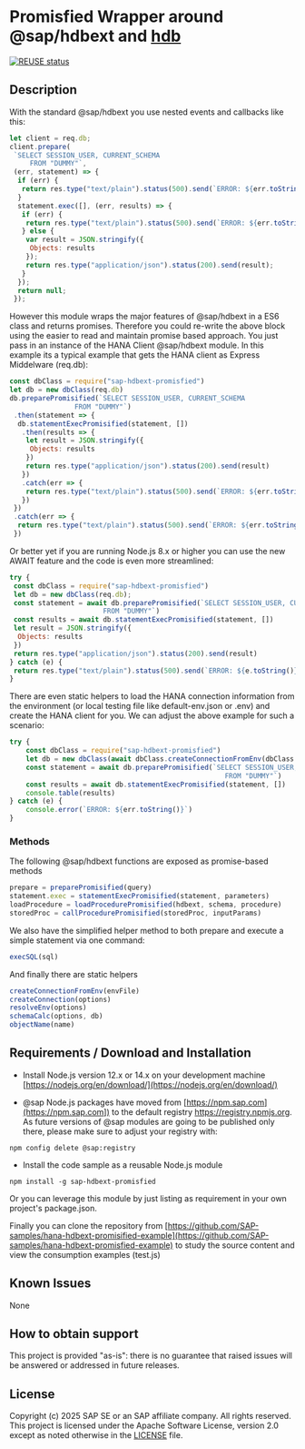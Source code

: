 # Promisfied Wrapper around @sap/hdbext and [hdb](hdb/README.md)

[![REUSE status](https://api.reuse.software/badge/github.com/SAP-samples/hana-hdbext-promisfied-example)](https://api.reuse.software/info/github.com/SAP-samples/hana-hdbext-promisfied-example)

## Description

With the standard @sap/hdbext you use nested events and callbacks like this:

```JavaScript
let client = req.db;
client.prepare(
 `SELECT SESSION_USER, CURRENT_SCHEMA 
     FROM "DUMMY"`,
 (err, statement) => {
  if (err) {
   return res.type("text/plain").status(500).send(`ERROR: ${err.toString()}`);
  }
  statement.exec([], (err, results) => {
   if (err) {
    return res.type("text/plain").status(500).send(`ERROR: ${err.toString()}`);
   } else {
    var result = JSON.stringify({
     Objects: results
    });
    return res.type("application/json").status(200).send(result);
   }
  });
  return null;
 });
```

However this module wraps the major features of @sap/hdbext in a ES6 class and returns promises. Therefore you could re-write the above block using the easier to read and maintain promise based approach.  You just pass in an instance of the HANA Client @sap/hdbext module. In this example its a typical example that gets the HANA client as Express Middelware (req.db):

```JavaScript
const dbClass = require("sap-hdbext-promisfied")
let db = new dbClass(req.db)
db.preparePromisified(`SELECT SESSION_USER, CURRENT_SCHEMA 
                FROM "DUMMY"`)
 .then(statement => {
  db.statementExecPromisified(statement, [])
   .then(results => {
    let result = JSON.stringify({
     Objects: results
    })
    return res.type("application/json").status(200).send(result)
   })
   .catch(err => {
    return res.type("text/plain").status(500).send(`ERROR: ${err.toString()}`)
   })
 })
 .catch(err => {
  return res.type("text/plain").status(500).send(`ERROR: ${err.toString()}`)
 })
```

Or better yet if you are running Node.js 8.x or higher you can use the new AWAIT feature and the code is even more streamlined:

```JavaScript
try {
 const dbClass = require("sap-hdbext-promisfied")
 let db = new dbClass(req.db);
 const statement = await db.preparePromisified(`SELECT SESSION_USER, CURRENT_SCHEMA 
                       FROM "DUMMY"`)
 const results = await db.statementExecPromisified(statement, [])
 let result = JSON.stringify({
  Objects: results
 })
 return res.type("application/json").status(200).send(result)
} catch (e) {
 return res.type("text/plain").status(500).send(`ERROR: ${e.toString()}`)
}
```

There are even static helpers to load the HANA connection information from the environment (or local testing file like default-env.json or .env) and create the HANA client for you.  We can adjust the above example for such a scenario:

```JavaScript
try {
    const dbClass = require("sap-hdbext-promisfied")
    let db = new dbClass(await dbClass.createConnectionFromEnv(dbClass.resolveEnv(null)))
    const statement = await db.preparePromisified(`SELECT SESSION_USER, CURRENT_SCHEMA 
                                                     FROM "DUMMY"`)
    const results = await db.statementExecPromisified(statement, [])
    console.table(results)
} catch (e) {
    console.error(`ERROR: ${err.toString()}`)
}
```

### Methods

The following @sap/hdbext functions are exposed as promise-based methods

```JavaScript
prepare = preparePromisified(query)
statement.exec = statementExecPromisified(statement, parameters)
loadProcedure = loadProcedurePromisified(hdbext, schema, procedure)
storedProc = callProcedurePromisified(storedProc, inputParams)
```

We also have the simplified helper method to both prepare and execute a simple statement via one command:

```JavaScript
execSQL(sql)
```

And finally there are static helpers

```JavaScript
createConnectionFromEnv(envFile)
createConnection(options)
resolveEnv(options)
schemaCalc(options, db)
objectName(name)
```

## Requirements / Download and Installation

* Install Node.js version 12.x or 14.x on your development machine [https://nodejs.org/en/download/](https://nodejs.org/en/download/)

* @sap Node.js packages have moved from [https://npm.sap.com](https://npm.sap.com]) to the default registry <https://registry.npmjs.org>. As future versions of @sap modules are going to be published only there, please make sure to adjust your registry with:

```shell
npm config delete @sap:registry
```

* Install the code sample as a reusable Node.js module

```shell
npm install -g sap-hdbext-promisfied
```

Or you can leverage this module by just listing as requirement in your own project's package.json.

Finally you can clone the repository from [https://github.com/SAP-samples/hana-hdbext-promisified-example](https://github.com/SAP-samples/hana-hdbext-promisfied-example) to study the source content and view the consumption examples (test.js)

## Known Issues

None

## How to obtain support

This project is provided "as-is": there is no guarantee that raised issues will be answered or addressed in future releases.

## License

Copyright (c) 2025 SAP SE or an SAP affiliate company. All rights reserved. This project is licensed under the Apache Software License, version 2.0 except as noted otherwise in the [LICENSE](LICENSES/Apache-2.0.txt) file.
